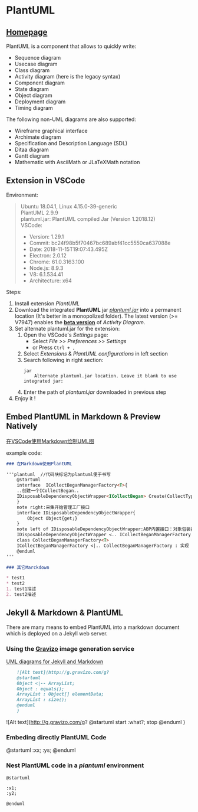 # PlantUML

## [Homepage](http://plantuml.com)

PlantUML is a component that allows to quickly write:  

- Sequence diagram
- Usecase diagram
- Class diagram
- Activity diagram (here is the legacy syntax)
- Component diagram
- State diagram
- Object diagram
- Deployment diagram
- Timing diagram

The following non-UML diagrams are also supported:  

- Wireframe graphical interface
- Archimate diagram
- Specification and Description Language (SDL)
- Ditaa diagram
- Gantt diagram
- Mathematic with AsciiMath or JLaTeXMath notation

## Extension in VSCode

Environment:
> Ubuntu 18.04.1, Linux 4.15.0-39-generic  
> PlantUML 2.9.9  
> plantuml.jar: PlantUML compiled Jar (Version 1.2018.12)  
> VSCode:
> - Version: 1.29.1
> - Commit: bc24f98b5f70467bc689abf41cc5550ca637088e
> - Date: 2018-11-15T19:07:43.495Z
> - Electron: 2.0.12
> - Chrome: 61.0.3163.100
> - Node.js: 8.9.3
> - V8: 6.1.534.41
> - Architecture: x64

Steps:  

1. Install extension _PlantUML_  
1. Download the integrated **PlantUML** jar [_plantuml.jar_](http://plantuml.com/download) into a permanent location (It's better in a monopolized folder).
    The latest version (>= V7947) enables the [**beta version**](http://plantuml.com/activity-diagram-beta) of _Activity Diagram_.
1. Set alternate plantuml.jar for the extension:  
    1. Open the VSCode's _Settings_ page:  
        - Select _File >> Preferences >> Settings_  
        - or Press `Ctrl + ,`  
    1. Select _Extensions_ & _PlantUML configurations_ in left section  
    1. Search following in right section:  
        ```text
        jar
            Alternate plantuml.jar location. Leave it blank to use integrated jar:
        ```
    1. Enter the path of _plantuml.jar_ downloaded in previous step  
1. Enjoy it !

## Embed PlantUML in Markdown & Preview Natively

[在VSCode使用Markdown绘制UML图](https://www.cnblogs.com/mainxx/p/9341876.html)

example code:

```markdown
### 在Markdown使用PlantUML

'''plantuml  //代码块标记为plantuml便于书写
    @startuml
    interface  ICollectBeganManagerFactory<T>{
    ..创建一个ICollectBegan..
    IDisposableDependencyObjectWrapper<ICollectBegan> Create(CollectTypes collectClassify);
    }
    note right:采集开始管理工厂接口
    interface IDisposableDependencyObjectWrapper{
        Object Object{get;}
    }
    note left of IDisposableDependencyObjectWrapper:ABP内置接口：对象包装器
    IDisposableDependencyObjectWrapper <.. ICollectBeganManagerFactory : 依赖
    class CollectBeganManagerFactory<T>
    ICollectBeganManagerFactory <|.. CollectBeganManagerFactory : 实现
    @enduml
'''

### 其它Marckdown

* test1
* test2
1. test1描述
2. test2描述
```

## Jekyll & Markdown & PlantUML

There are many means to embed PlantUML into a markdown document which is deployed on a Jekyll web server.

### Using the [Gravizo](http://www.gravizo.com/) image generation service

[UML diagrams for Jekyll and Markdown](http://www.dilek.me/uml/plantuml/markdown/2016/01/15/Uml-diagrams-in-Markdown-pages/)

```markdown
    ![Alt text](http://g.gravizo.com/g?
    @startuml
    Object <|-- ArrayList;
    Object : equals();
    ArrayList : Object[] elementData;
    ArrayList : size();
    @enduml
    )
```

![Alt text](http://g.gravizo.com/g?
@startuml
start
:what?;
stop
@enduml
)

### Embeding directly PlantUML Code

@startuml
:xx;
:ys;
@enduml

### Nest PlantUML code in a _plantuml_ environment

```plantuml
@startuml

:x1;
:y2;

@enduml
```